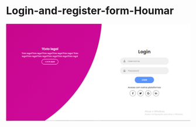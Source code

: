 # Login-and-register-form-Houmar
![alt text](https://github.com/Paulo-Martin182/Login-and-register-form-Houmar/blob/master/form%20Houmar.png)

